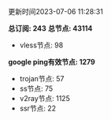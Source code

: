 更新时间2023-07-06 11:28:31

**总订阅: 243**
**总节点: 43114**
- vless节点: 98

**google ping有效节点: 1279**
- trojan节点: 57
- ss节点: 75
- v2ray节点: 1125
- ssr节点: 22

